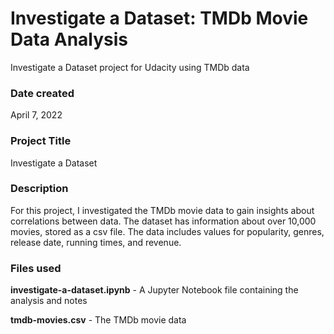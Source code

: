 # Investigate a Dataset: TMDb Movie Data Analysis
Investigate a Dataset project for Udacity using TMDb data

### Date created
April 7, 2022

### Project Title
Investigate a Dataset

### Description
For this project, I investigated the TMDb movie data to gain insights about correlations between data. The dataset has information about over 10,000 movies, stored as a csv file. The data includes values for popularity, genres, release date, running times, and revenue.

### Files used
**investigate-a-dataset.ipynb** - A Jupyter Notebook file containing the analysis and notes

**tmdb-movies.csv** - The TMDb movie data
